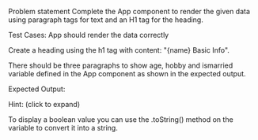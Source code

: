 Problem statement
Complete the App component to render the given data using paragraph tags for text and an H1 tag for the heading.

Test Cases:
App should render the data correctly

Create a heading using the h1 tag with content:
"{name} Basic Info".

There should be three paragraphs to show age, hobby and ismarried variable defined in the App component as shown in the expected output.

Expected Output:

Hint: (click to expand)

To display a boolean value you can use the .toString() method on the variable to convert it into a string.
